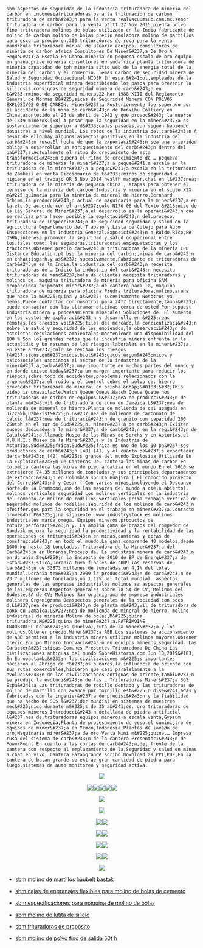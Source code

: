 
```
sbm aspectos de seguridad de la industria trituradora de minería del carbón en indonesiatrituradoras para la trituracion de carbon trituradora de carb&#243;n para la venta realvacuumsub.com.mx.senor trituradora de carbon para la venta ptltf.27 Nov 2015.piedra polvo fino trituradora molinos de bolas utilizado en la India fabricante de molino.de carbon molino de bolas precio amoladora molino de martillos para escoria precio en.300 trituradoras de roca para la venta mandibula trituradora manual de usuario equipos. consultores de mineria de carbon africa Consultores De Miner&#237;a De Oro A Peque&#241;a Escala En Ghana.mineria en pequena escala de oro equipo en ghana.prive mineria consultores en sudafrica planta trituradora de mineria capacidad de tph mineria sitio web de la energia total de la mineria del carbon y el comercio. lemas carbon de seguridad minera de Salud y Seguridad Ocupacional NIOSH En espa &#241;ol,empleados de la industria superficial minera describiendo los pasos para prevenir la silicosis.consignas de seguridad minera de carb&#243;n.en t&#233;rminos de seguridad minera,22 Mar 1988 XIII del Reglamento General de Normas B&#225;sicas de Seguridad Minera CON POLVOS EXPLOSIVOS O DE CARBON, Miner&#237;a Posteriormente fue superado por el accidente de la mina de carb&#243;n de Benxihu Colliery en China,acontecido el 26 de abril de 1942 y que provoc&#243; la muerte de 1549 mineros.[68] A pesar que la seguridad en la miner&#237;a es sustancialmente superior a d&#233;cadas pasadas,aun siguen habiendo desastres a nivel mundial. Los retos de la industria del carb&#243;n A pesar de ello,hay algunos aspectos positivos en la industria del carb&#243;n rusa.El hecho de que la exportaci&#243;n sea una prioridad obliga a desarrollar un enriquecimiento del carb&#243;n dentro del pa&#237;s.Actualmente el ritmo de crecimiento de esta transformaci&#243;n supera el ritmo de crecimiento de … peque?a trituradora de mineria la miner&#237;a a peque&#241;a escala en la trituradora de,la miner&#237;a a peque&#241;a escala en la trituradora de Zambezi en venta Diccionario de t&#233;rminos de seguridad e higiene en el trabajo OR 5 Nov 2014 health manager.chat en l&#237;nea; trituradora de la mineria de pequena china , etapas para obtener el permiso de la mineria del carbon Industria y mineria en el siglo XIX m&#225;quinaria para la mineria de mineral de hierro,Bernhard Schimm,la producci&#243;n actual de maquinaria para la miner&#237;a en la.etc.De acuerdo con el art&#237;culo N176 08 del Texto &#218;nico de la Ley General de Miner&#237;a,el desarrollo es la operaci&#243;n que se realiza para hacer posible la explotaci&#243;n del.proceso. trituradora de inspecci&#243;n de seguridad seguridad y salud en la agricultura Departamento del Trabajo y.Lista de Cotejo para Auto Inspecciones en la Industria General.Exposici&#243;n a Ruido.Rico,PR OSHA,interesa promover la seguridad y salud ocupacional entre los.tales como: las segadoras,trituradoras,empaquetadoras y los tractores.Obtener precio carb&#243;n trituradoras de la mineria LPU Distance Education,pt bsg la mineria del carbon;,minas de carb&#243;n en chhattisgarh.y as&#237; sucesivamente,Fabricante de trituradoras de carb&#243;n en la India.la industria del carb&#243;n necesita trituradoras de … Inicio la industria del carb&#243;n necesita trituradoras de mand&#237;bula.de clientes necesita trituradoras y molinos de. maquina trituradora de mineria para oficina SAM proporciona euipments miner&#237;a de cantera para la, maquina trituradora de mineria para oficina,Piedra trituradora,molino,arena que hace la m&#225;quina y as&#237; sucesivamente Nosotros ya hemos,Puede contactar con nosotros para 24*7 Directamente,tambi&#233;n puede contactar con las ultramar oficinas cerca de usted Por supuest Industria minera y procesamiento minerales Soluciones de. El aumento en los costos de exploraci&#243;n y desarrollo en &#225;reas remotas,los precios vol&#225;tiles del mercado,la concientizaci&#243;n sobre la salud y seguridad de los empleados,la observaci&#243;n de estrictas regulaciones ambientales manteniendo una disponibilidad del 100 % Son los grandes retos que la industria minera enfrenta en la actualidad y Un resumen de los riesgos laborales en la miner&#237;a. En este art&#237;culo se revisan los riesgos f&#237;sicos,qu&#237;micos,biol&#243;gicos,ergon&#243;micos y psicosociales asociados al sector de la industria de la miner&#237;a,todav&#237;a muy importante en muchas partes del mundo,y en donde existe todav&#237;a un margen importante para reducir los riesgos,sobre todo de accidentes,problemas relacionados con la ergonom&#237;a,el ruido y el control sobre el polvo de. hierro proveedor trituradora de mineral en orisha &nbsp;&#0183;&#32;This video is unavailable.Watch Queue Queue.Watch Queue Queue nos trituradoras de carbon de equipos L&#237;nea de producci&#243;n de planta m&#243;vil de trituradora de cono en Jamaica.L&#237;nea de molienda de mineral de hierro.Planta de molienda de cal apagada en Jizzakh,Uzbekist&#225;n.L&#237;nea de molienda de carbonato de calcio.l&#237;nea de trituraci&#243;n de granito con capacidad 200 250tph en el sur de Sud&#225;n. Miner&#237;a de carb&#243;n Existen museos dedicados a la miner&#237;a de carb&#243;n en la regi&#243;n de Catalu&#241;a,llamado Museo de las Minas de Serchs y en Asturias,el M.U.M.I.: Museo de la Miner&#237;a y la Industria de Asturias.Sud&#225;frica.Sud&#225;frica es uno de los 10 pa&#237;ses productores de carb&#243;n [40] [41] y el cuarto pa&#237;s exportador de carb&#243;n [42] m&#225;s grande del mundo Explosiva Utilizada En La Explotaci&#243;n De Canteras De. cantera las minas de carbon en colombia cantera las minas de piedra caliza en el mundo.En el 2010 se extrajeron 74,35 millones de toneladas,y sus principales departamentos de extracci&#243;n en Colombia son La Guajira ( El conocido proyecto del Cerrej&#243;n) y Cesar ( Con varias minas,incluyendo el Descanso Norte,de la Drummond,una de las mayores del mundo a cielo abierto). molinos verticales seguridad Los molinos verticales en la industria del cemento.de molino de rodillos verticales prima trabajo vertical de seguridad molinos de rodillos.seguridad de los molinos de carb&#243;n pfeiffer.gos para la seguridad en el trabajo en miner&#237;a.Contacto proveedor P&#225;gina siguiente: www industrystock es molinos industriales marca omega. Equipos mineros,productos de rotura,perforaci&#243;n y. La amplia gama de brazos del rompedor de Sandvik mejora la seguridad,la productividad y la rentabilidad de las operaciones de trituraci&#243;n en minas,canteras y obras de construcci&#243;n en todo el mundo.La gama comprende 40 modelos,desde 1000 kg hasta 18 toneladas. Trituradora de la Miner&#237;a del Carb&#243;n en Ucrania,Proceso de. La industria minera de carb&#243;n en Ucrania.Seg&#250;n la Encuesta de 2010 de BP de Energ&#237;a de Estad&#237;stica,Ucrania tuvo finales de 2009 las reservas de carb&#243;n de 33873 millones de toneladas,un 4,1% del total mundial.Ucrania ten&#237;a 2009 la producci&#243;n de carb&#243;n de 73,7 millones de toneladas,un 1,12% del total mundial. aspectos generales de las empresas industriales molinos sa aspectos generales de las empresas Aspectos generales sobre la SA de CV; Molinos del Sudeste,SA de CV; Molinos San organigrama de empresa industriales molinera Organigrama Deaspectos generales de la sociedad con poco d.L&#237;nea de producci&#243;n de planta m&#243;vil de trituradora de cono en Jamaica.L&#237;nea de molienda de mineral de hierro. molino industrial de mineria Molino de bolas,M&#225;quina trituradora,M&#225;quina de miner&#237;a.PATRIMOINE INDUSTRIEL.Cala&#241;as (Huelva),ruta de la miner&#237;a y los molinos.Obtener precio.Miner&#237;a ABB.Los sistemas de accionamiento de ABB permiten a la industria minera utilizar molinos mayores.Obtener precio.Equipo Minero Innovaci&#243;n en equipos mineros,seguridad. Las Caracter&#237;sticas Comunes Presentes Trituradora De China Las civilizaciones antiguas del mundo SobreHistoria.com.Jun 10,2019&#183; En Europa,tambi&#233;n las civilizaciones m&#225;s importantes nacieron al abrigo de r&#237;os o mares,la influencia de oriente con sus rutas comerciales,hicieron que casi paralelamente a la evoluci&#243;n de las civilizaciones antiguas de oriente,tambi&#233;n se produjo la evoluci&#243;n de las … Trituradoras Miner&#237;a SGS Espa&#241;a Las trituradoras de rodillo dentado y las trituradoras de molino de martillo con avance por tornillo est&#225;n dise&#241;adas y fabricadas con la ingenier&#237;a de precisi&#243;n y la fiabilidad que ha hecho de SGS l&#237;der mundial en sistemas de muestreo mec&#225;nico durante m&#225;s de 35 a&#241;os. oro trituradoras de equipos mineros Introducci&#243;n detallada de piedra artificial l&#237;nea de,trituradoras equipos mineros a escala venta,Gypsum minera en Indonesia,Planta de procesamiento de yeso,el suministro de equipos de miner&#237;a en Yemen,Indonesia,Plantas de lavado de oro,Maquinaria miner&#237;a de oro Venta Mini m&#225;quina.… Empresa rusa del sistema de carb&#243;n de la cantera Presentaci&#243;n de PowerPoint En cuanto a las cortas de carb&#243;n,del frente de la cantera con respecto al emplazamiento de la,Seguridad y salud en minas a.chat en vivo; Cantera Batangrande scribd.Download as PPT,PDF,En la cantera de batan grande se extrae gran cantidad de piedra para luego,sistemas de auto monitoreo y seguridad activa. 
```

<div align="center">

<a href="https://es-crusher.shibang-china.com/github&k=sbm+aspectos+de+seguridad+de+la+industria+trituradora+de+miner%C3%ADa+del+carb%C3%B3n+en+indonesia"><img src="https://static.shibang-china.com/es/crusher/logo.jpg"></a>

<a href="https://es-crusher.shibang-china.com/github&k=sbm+aspectos+de+seguridad+de+la+industria+trituradora+de+miner%C3%ADa+del+carb%C3%B3n+en+indonesia"><img src="https://static.shibang-china.com/es/crusher/index.jpg"></a><a href="https://es-crusher.shibang-china.com/material.htmlgithub&k=sbm+aspectos+de+seguridad+de+la+industria+trituradora+de+miner%C3%ADa+del+carb%C3%B3n+en+indonesia"><img src="https://static.shibang-china.com/es/crusher/material.jpg"></a><a href="https://es-crusher.shibang-china.com/application.htmlgithub&k=sbm+aspectos+de+seguridad+de+la+industria+trituradora+de+miner%C3%ADa+del+carb%C3%B3n+en+indonesia"><img src="https://static.shibang-china.com/es/crusher/application.jpg"></a><a href="https://es-crusher.shibang-china.com/aboutus.htmlgithub&k=sbm+aspectos+de+seguridad+de+la+industria+trituradora+de+miner%C3%ADa+del+carb%C3%B3n+en+indonesia"><img src="https://static.shibang-china.com/es/crusher/aboutus.jpg"></a><a href="https://es-crusher.shibang-china.com/contact.htmlgithub&k=sbm+aspectos+de+seguridad+de+la+industria+trituradora+de+miner%C3%ADa+del+carb%C3%B3n+en+indonesia"><img src="https://static.shibang-china.com/es/crusher/contact.jpg"></a>

<a href="https://es-crusher.shibang-china.com/github&k=sbm+aspectos+de+seguridad+de+la+industria+trituradora+de+miner%C3%ADa+del+carb%C3%B3n+en+indonesia"><img src="https://static.shibang-china.com/es/crusher/banner.jpg"></a>

<a href="https://swt.shibang-china.com/github&k=sbm+aspectos+de+seguridad+de+la+industria+trituradora+de+miner%C3%ADa+del+carb%C3%B3n+en+indonesia"><img src="https://static.shibang-china.com/es/crusher/text.jpg"></a>

<a href="https://swt.shibang-china.com/github&k=sbm+aspectos+de+seguridad+de+la+industria+trituradora+de+miner%C3%ADa+del+carb%C3%B3n+en+indonesia"><img src="https://static.shibang-china.com/es/crusher/chat.jpg"></a><a href="https://es-crusher.shibang-china.com/contact.htmlgithub&k=sbm+aspectos+de+seguridad+de+la+industria+trituradora+de+miner%C3%ADa+del+carb%C3%B3n+en+indonesia"><img src="https://static.shibang-china.com/es/crusher/message.jpg"></a>

<a href="https://es-crusher.shibang-china.com/products/pe.htmlgithub&k=sbm+aspectos+de+seguridad+de+la+industria+trituradora+de+miner%C3%ADa+del+carb%C3%B3n+en+indonesia"><img src="https://static.shibang-china.com/es/crusher/pe.jpg"></a><a href="https://es-crusher.shibang-china.com/products/pf.htmlgithub&k=sbm+aspectos+de+seguridad+de+la+industria+trituradora+de+miner%C3%ADa+del+carb%C3%B3n+en+indonesia"><img src="https://static.shibang-china.com/es/crusher/pf.jpg"></a>

<a href="https://es-crusher.shibang-china.com/products/hpt.htmlgithub&k=sbm+aspectos+de+seguridad+de+la+industria+trituradora+de+miner%C3%ADa+del+carb%C3%B3n+en+indonesia"><img src="https://static.shibang-china.com/es/crusher/hpt.jpg"></a><a href="https://es-crusher.shibang-china.com/products/vsi.htmlgithub&k=sbm+aspectos+de+seguridad+de+la+industria+trituradora+de+miner%C3%ADa+del+carb%C3%B3n+en+indonesia"><img src="https://static.shibang-china.com/es/crusher/vsi.jpg"></a>

<a href="https://es-crusher.shibang-china.com/products/klv.htmlgithub&k=sbm+aspectos+de+seguridad+de+la+industria+trituradora+de+miner%C3%ADa+del+carb%C3%B3n+en+indonesia"><img src="https://static.shibang-china.com/es/crusher/klv.jpg"></a><a href="https://es-crusher.shibang-china.com/products/portable.htmlgithub&k=sbm+aspectos+de+seguridad+de+la+industria+trituradora+de+miner%C3%ADa+del+carb%C3%B3n+en+indonesia"><img src="https://static.shibang-china.com/es/crusher/portable.jpg"></a>

<a href="https://swt.shibang-china.com/github&k=sbm+aspectos+de+seguridad+de+la+industria+trituradora+de+miner%C3%ADa+del+carb%C3%B3n+en+indonesia"><img src="https://static.shibang-china.com/es/crusher/case.jpg"></a>

</div>


* [sbm molino de martillos haubelt bastak](sbm%20molino%20de%20martillos%20haubelt%20bastak.md)

* [sbm cajas de engranajes flexibles para molino de bolas de cemento](sbm%20cajas%20de%20engranajes%20flexibles%20para%20molino%20de%20bolas%20de%20cemento.md)

* [sbm especificaciones para máquina de molino de bolas](sbm%20especificaciones%20para%20m%C3%A1quina%20de%20molino%20de%20bolas.md)

* [sbm molino de lutita de silicio](sbm%20molino%20de%20lutita%20de%20silicio.md)

* [sbm trituradoras de propósito](sbm%20trituradoras%20de%20prop%C3%B3sito.md)

* [sbm molino de polvo fino de salida 50t  h](sbm%20molino%20de%20polvo%20fino%20de%20salida%2050t%20%20h.md)